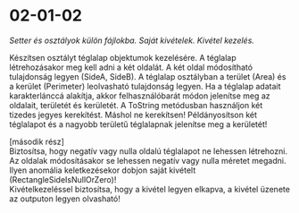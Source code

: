 # 02-01-02
*Setter és osztályok külön fájlokba. Saját kivételek. Kivétel kezelés.*


Készítsen osztályt téglalap objektumok kezelésére. A téglalap létrehozásakor meg kell adni a két oldalát. A két oldal módosítható tulajdonság legyen (SideA, SideB). A téglalap osztályban a terület (Area) és a kerület (Perimeter) leolvasható tulajdonság legyen. Ha a téglalap adatait karakterlánccá alakítja, akkor felhasználóbarát módon jelenítse meg az oldalait, területét és kerületét. A ToString metódusban használjon két tizedes jegyes kerekítést. Máshol ne kerekítsen!
Példányosítson két téglalapot és a nagyobb területű téglalapnak jelenítse meg a kerületét!

[második rész]  
Biztosítsa, hogy negatív vagy nulla oldalú téglalapot ne lehessen létrehozni. Az oldalak módosításakor se lehessen negatív vagy nulla méretet megadni. Ilyen anomália keletkezésekor dobjon saját kivételt (RectangleSideIsNullOrZero)!  
Kivételkezeléssel biztosítsa, hogy a kivétel legyen elkapva, a kivétel üzenete az outputon legyen olvasható!

